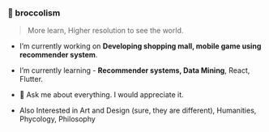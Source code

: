 ### 🥦 broccolism
> More learn, Higher resolution to see the world.

- I’m currently working on **Developing shopping mall, mobile game using recommender system**.

- I’m currently learning - **Recommender systems, Data Mining**, React, Flutter.
    
- 💬 Ask me about everything. I would appreciate it.

- Also Interested in Art and Design (sure, they are different), Humanities, Phycology, Philosophy
<!--
- 👯 I’m looking to collaborate on ...
- 🤔 I’m looking for help with ...
- 📫 How to reach me: ...
- 😄 Pronouns: ...
- ⚡ Fun fact:
-->
